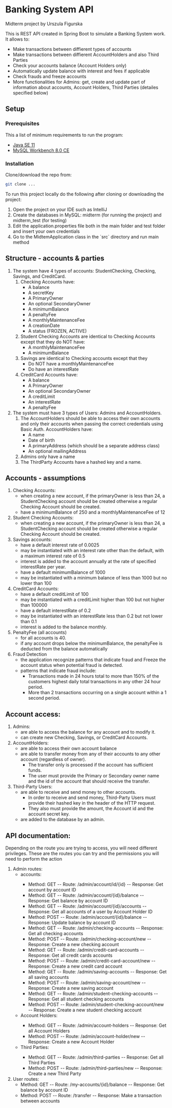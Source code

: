 # Banking System API 
Midterm project by Urszula Figurska

This is REST API created in Spring Boot to simulate a Banking System work.
It allows to:
<ul>
  <li> Make transactions between diffierent types of accounts </li>
  <li> Make transactions between diffierent AccountHolders and also Third Parties </li>
  <li> Check your accounts balance (Account Holders only) </li>
  <li> Automatically update balance with interest and fees if applicable </li>
  <li> Check frauds and freeze accounts </li>
  <li> More functionalities for Admins: get, create and update part of information about accounts, Account Holders, Third Parties (detailes specified below) </li>
</ul>


## Setup

### Prerequisites

This a list of minimum requirements to run the program:

* [Java SE 11](https://www.oracle.com/java/technologies/javase-downloads.html)
* [MySQL Workbench 8.0 CE](https://dev.mysql.com/downloads/workbench/)

### Installation

Clone/download the repo from:
   ```sh
   git clone ...
   ```
To run this project locally do the following after cloning or downloading the project:

<ol>
  <li> Open the project on your IDE such as IntelliJ </li>
  <li> Create the databases in MySQL: midterm (for running the project) and midterm_test (for testing)</li>
  <li> Edit the application.properties file both in the main folder and test folder and insert your own credentials </li>
  <li> Go to the MidtemApplication class in the `src` directory and run main method </li>
</ol>


## Structure - accounts & parties

<ol>
  <li> The system have 4 types of accounts: StudentChecking, Checking, Savings, and CreditCard.
    <ol>
    <li> Checking Accounts have:
      <ul>
        <li>  A balance </li>
        <li>  A secretKey </li>
        <li>  A PrimaryOwner </li>
        <li>  An optional SecondaryOwner </li>
        <li>  A minimumBalance </li>
        <li>  A penaltyFee </li>
        <li>  A monthlyMaintenanceFee </li>
        <li>  A creationDate </li>
        <li>  A status (FROZEN, ACTIVE) </li>
     </ul>
   </li>
   <li>  Student Checking Accounts are identical to Checking Accounts except that they do NOT have: 
      <ul>
        <li> A monthlyMaintenanceFee </li>
        <li> A minimumBalance </li>
     </ul>
    </li>
  <li>  Savings are identical to Checking accounts except that they
      <ul>
        <li> Do NOT have a monthlyMaintenanceFee </li>
        <li> Do have an interestRate </li>
     </ul>
    </li>
  <li>  CreditCard Accounts have:
      <ul>
        <li> A balance </li>
        <li> A PrimaryOwner </li>
        <li> An optional SecondaryOwner </li>
        <li> A creditLimit </li>
        <li> An interestRate </li>
        <li> A penaltyFee </li>
     </ul>
    </li>
   </ol> 
 </li>    
    
 <li> The system must have 3 types of Users: Admins and AccountHolders.
    <ol>
    <li> The AccountHolders should be able to access their own accounts and only their accounts when passing the correct credentials using Basic Auth. AccountHolders have:
      <ul>
        <li> A name </li>
        <li> Date of birth </li>
        <li> A primaryAddress (which should be a separate address class) </li>
        <li> An optional mailingAddress </li>
     </ul>
    </li>
    <li>  Admins only have a name </li>
    <li>  The ThirdParty Accounts have a hashed key and a name. </li>
</ol>
</li>
</ol>

## Accounts - assumptions
<ol>
  <li> Checking Accounts:
      <ul>
        <li> when creating a new  account, if the primaryOwner is less than 24, a StudentChecking account should be created otherwise a regular Checking Account should be created. </li>
        <li> have a minimumBalance of 250 and a monthlyMaintenanceFee of 12 </li>
     </ul>        
  </li>
  <li> Student Checking Accounts:
      <ul>
        <li> when creating a new  account, if the primaryOwner is less than 24, a StudentChecking account should be created otherwise a regular Checking Account should be created. </li>
     </ul>      
  </li>
  <li> Savings accounts:
      <ul>  
        <li> have a default interest rate of 0.0025 </li>
        <li> may be instantiated with an interest rate other than the default, with a maximum interest rate of 0.5 </li>
        <li> interest is added to the account annually at the rate of specified interestRate per year. </li>
        <li> have a default minimumBalance of 1000 </li>
        <li> may be instantiated with a minimum balance of less than 1000 but no lower than 100 </li>
     </ul> 
  </li>
  <li> CreditCard Accounts:
      <ul>    
        <li> have a default creditLimit of 100 </li>
        <li> may be instantiated with a creditLimit higher than 100 but not higher than 100000 </li>
        <li> have a default interestRate of 0.2 </li>
        <li> may be instantiated with an interestRate less than 0.2 but not lower than 0.1 </li>
        <li> interest is added to the balance monthly. </li>
     </ul> 
  </li>
  <li> PenaltyFee (all accounts)
      <ul> 
        <li> for all accounts is 40. </li>
        <li> if any account drops below the minimumBalance, the penaltyFee is deducted from the balance automatically </li>
     </ul> 
  </li>
  <li> Fraud Detection
      <ul> 
        <li> the application recognize patterns that indicate fraud and Freeze the account status when potential fraud is detected. </li>
        <li> patterns that indicate fraud include: 
           <ul>  
              <li> Transactions made in 24 hours total to more than 150% of the customers highest daily total transactions in any other 24 hour period. </li>
              <li> More than 2 transactions occurring on a single account within a 1 second period. </li>
           </ul>                
     </ul> 
</li>
</ol>

## Account access:
<ol>
  <li> Admins:
      <ul> 
        <li> are able to access the balance for any account and to modify it. </li>
        <li> can create new Checking, Savings, or CreditCard Accounts. </li>
      </ul>        
  </li>
  <li> AccountHolders:
      <ul> 
        <li> are able to access their own account balance </li>
        <li> are able to transfer money from any of their accounts to any other account (regardless of owner). 
           <ul>          
              <li> The transfer only is processed if the account has sufficient funds. </li>
              <li> The user must provide the Primary or Secondary owner name and the id of the account that should receive the transfer. </li>
           </ul>   
        </li>              
      </ul> 
  </li>
  <li> Third-Party Users:
      <ul> 
        <li> are able to receive and send money to other accounts. 
           <ul>          
              <li> In order to receive and send money, Third-Party Users must provide their hashed key in the header of the HTTP request. </li>
              <li> They also must provide the amount, the Account id and the account secret key. </li>
           </ul>    
        </li>    
        <li> are added to the database by an admin. </li>
      </ul> 
  </li>
</li>
</ol>

## API documentation:
 
Depending on the route you are trying to access, you will need different privileges. These are the routes you can try and the permissions you will need to perform the action

<ol>
  <li> Admin routes:
      <ul> 
        <li> accounts: </li>
        <ul>
        <li> Method: GET -- Route: /admin/account/id/{id} -- Response: Get account by account ID </li>
        <li> Method: GET -- Route: /admin/account/{id}/balance -- Response: Get balance by account ID </li>
        <li> Method: GET -- Route: /admin/account/{id}/accounts -- Response: Get all accounts of a user by Account Holder ID </li>
        <li> Method: POST -- Route: /admin/account/{id}/balance -- Response: Update balance by account ID </li>
        <li> Method: GET -- Route: /admin/checking-accounts -- Response: Get all checking accounts </li>
        <li> Method: POST -- Route: /admin/checking-account/new -- Response: Create a new checking account </li>
        <li> Method: GET -- Route: /admin/credit-card-accounts -- Response: Get all credit cards accounts </li>
        <li> Method: POST -- Route: /admin/credit-card-account/new -- Response: Create a new credit card account </li>   
        <li> Method: GET -- Route: /admin/saving-accounts -- Response: Get all saving accounts </li>
        <li> Method: POST -- Route: /admin/saving-account/new -- Response: Create a new saving account </li>   
        <li> Method: GET -- Route: /admin/student-checking-accounts -- Response: Get all student checking accounts </li>
        <li> Method: POST -- Route: /admin/student-checking-account/new -- Response: Create a new student checking account </li>   
        </ul>        
        <li> Account Holders: </li>
        <ul>        
        <li> Method: GET -- Route: /admin/account-holders -- Response: Get all Account Holders </li>
        <li> Method: POST -- Route: /admin/account-holder/new -- Response: Create a new Account Holder </li>
        </ul>        
        <li> Third Parties: </li>
        <ul>        
        <li> Method: GET -- Route: /admin/third-parties -- Response: Get all Third Parties </li>
        <li> Method: POST -- Route: /admin/third-parties/new -- Response: Create a new Third Party </li>    
        </ul>        
      </ul>    
  </li>
    <li> User routes:
      <ul> 
        <li> Method: GET -- Route: /my-accounts/{id}/balance -- Response: Get balance by account ID </li>
        <li> Method: POST -- Route: /transfer -- Response: Make a transaction between accounts </li> 
      </ul>    
  </li>
</ol>
